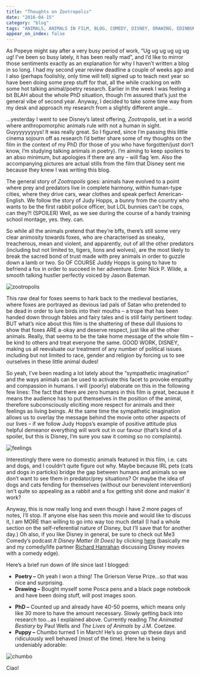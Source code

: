 ```yaml
---
title: "Thoughts on Zootropolis"
date: "2016-04-15"
category: "blog"
tags: "ANIMALS, ANIMALS IN FILM, BLOG, COMEDY, DISNEY, DRAWING, EDINBURGH, IT DISNEY MATTER, MARIANNE MACRAE, ME3, ME3 COMEDY, METHREE, PHD, POETRY, PUPPY, RESEARCH, RICHARD HANRAHAN, ZOOTROPOLIS"
appear_on_index: false
---
```


As Popeye might say after a very busy period of work, “Ug ug ug ug ug ug ug! I’ve been so busy lately, it has been really mad”, and I’d like to mirror those sentiments exactly as an explanation for why I haven’t written a blog in so long. I had my second year review deadline a couple of weeks ago and I also (perhaps foolishly, only time will tell) signed up to teach next year so have been doing some prep stuff for that, all the while cracking on with some hot talking animal/poetry research. Earlier in the week I was feeling a bit BLAH about the whole PhD situation, though I’m assured that’s just the general vibe of second year. Anyway, I decided to take some time way from my desk and approach my research from a slightly different angle…

…yesterday I went to see Disney’s latest offering, *Zootropolis*, set in a world where anthropomorphic animals rule with not a human in sight. Guyyyyyyyyys! It was really great. So I figured, since I’m passing this little cinema sojourn off as research I’d better share some of my thoughts on the film in the context of my PhD (for those of you who have forgotten/just don’t know, I’m studying talking animals in poetry). I’m aiming to keep spoilers to an abso minimum, but apologies if there are any – will flag ’em. Also the accompanying pictures are actual stills from the film that Disney sent me because they knew I was writing this blog.

The general story of *Zootropolis* goes: animals have evolved to a point where prey and predators live in complete harmony, within human-type cities, where they drive cars, wear clothes and speak perfect American-English. We follow the story of Judy Hopps, a bunny from the country who wants to be the first rabbit police officer, but LOL bunnies can’t be cops, can they?! (SPOILER) Well, as we see during the course of a handy training school montage, yes. they. can.

So while all the animals pretend that they’re bffs, there’s still some very clear animosity towards foxes, who are characterised as sneaky, treacherous, mean and violent, and apparently, out of all the other predators (including but not limited to, tigers, lions and wolves), are the most likely to break the sacred bond of trust made with prey animals in order to guzzle down a lamb or two. So OF COURSE Juddy Hopps is going to have to befriend a fox in order to succeed in her adventure. Enter Nick P. Wilde, a smooth talking hustler perfectly voiced by Jason Bateman.

![zootropolis](../images/archive-posts/zootropolis-1.jpg)

This raw deal for foxes seems to hark back to the medieval bestiaries, where foxes are portrayed as devious lad pals of Satan who pretended to be dead in order to lure birds into their mouths – a trope that has been handed down through fables and fairy tales and is still fairly pertinent today. BUT what’s nice about this film is the shattering of these dull illusions to show that foxes ARE a-okay and deserve respect, just like all the other animals. Really, that seems to be the take home message of the whole film – be kind to others and treat everyone the same. GOOD WORK, DISNEY, making us all reevaluate our treatment of any number of political issues including but not limited to race, gender and religion by forcing us to see ourselves in these little animal dudes!

So yeah, I’ve been reading a lot lately about the “sympathetic imagination” and the ways animals can be used to activate this facet to provoke empathy and compassion in humans. I will (poorly) elaborate on this in the following few lines: The fact that there are zero humans in this film is great, because it means the audience has to put themselves in the position of the animal, therefore subconsciously eliciting more respect for animals and their feelings as living beings. At the same time the sympathetic imagination allows us to overlay the message behind the movie onto other aspects of our lives – if we follow Judy Hopps’s example of positive attitude plus helpful demeanor everything will work out in our favour (that’s kind of a spoiler, but this is Disney, I’m sure you saw it coming so no complaints).

![feelings](../images/archive-posts/feelings.jpg)

Interestingly there were no domestic animals featured in this film, i.e. cats and dogs, and I couldn’t quite figure out why. Maybe because IRL pets (cats and dogs in particks) bridge the gap between humans and animals so we don’t want to see them in predator/prey situations? Or maybe the idea of dogs and cats fending for themselves (without our benevolent intervention) isn’t quite so appealing as a rabbit and a fox getting shit done and makin’ it work?

Anyway, this is now really long and even though I have 2 more pages of notes, I’ll stop. If anyone else has seen this movie and would like to discuss it, I am MORE than willing to go into way too much detail (I had a whole section on the self-referential nature of Disney, but I’ll save that for another day.) Oh also, if you like Disney in general, be sure to check out Me3 Comedy’s podcast *It Disney Matter (It Does)* by clicking [here](https://archive.org/details/2016328005Me3IDMTheTiggerMovie2000) (basically me and my comedy/life partner [Richard Hanrahan](https://www.richardhanrahan.co.uk/) discussing Disney movies with a comedy edge).

Here’s a brief run down of life since last I blogged:

- **Poetry –**  Oh yeah I won a thing! The Grierson Verse Prize…so that was nice and surprising.
- **Drawing –** Bought myself some Posca pens and a black page notebook and have been doing stuff, will post images soon.
* **PhD –** Counted up and already have 40-50 poems, which means only like 30 more to have the amount necessary. Slowly getting back into research too…as I explained above. Currently reading *The Animated Bestiary* by Paul Wells and *The Lives of Animals* by J.M. Coetzee.
* **Puppy –** Chumbo turned 1 in March! He’s so grown up these days and ridiculously well behaved (most of the time). Here he is being undeniably adorable:

![chumbo](../images/archive-posts/chumbo-age1.jpg)

Ciao!

